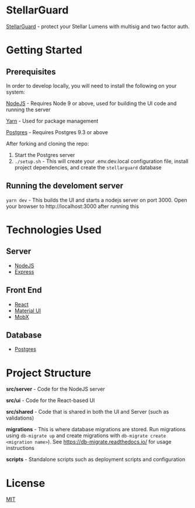 # StellarGuard

[StellarGuard](https://stellarguard.me) - protect your Stellar Lumens with multisig and two factor auth.

# Getting Started

## Prerequisites

In order to develop locally, you will need to install the following on your system:

[NodeJS](https://nodejs.org/en/) - Requires Node 9 or above, used for building the UI code and running the server

[Yarn](https://yarnpkg.com/en/) - Used for package management

[Postgres](https://www.postgresql.org/download/) - Requires Postgres 9.3 or above

After forking and cloning the repo:

1.  Start the Postgres server
1.  `./setup.sh` - This will create your .env.dev.local configuration file, install project dependencies, and create the `stellarguard` database

## Running the develoment server

`yarn dev` - This builds the UI and starts a nodejs server on port 3000. Open your browser to http://localhost:3000 after running this

# Technologies Used

## Server

* [NodeJS](https://nodejs.org/en/)
* [Express](https://expressjs.com/)

## Front End

* [React](https://reactjs.org/)
* [Material UI](https://material-ui.com/)
* [MobX](https://mobx.js.org/)

## Database

* [Postgres](https://www.postgresql.org/)

# Project Structure

**src/server** - Code for the NodeJS server

**src/ui** - Code for the React-based UI

**src/shared** - Code that is shared in both the UI and Server (such as validations)

**migrations** - This is where database migrations are stored. Run migrations using `db-migrate up` and create migrations with `db-migrate create <migration name>`). See https://db-migrate.readthedocs.io/ for usage instructions

**scripts** - Standalone scripts such as deployment scripts and configuration

# License

[MIT](LICENSE)

